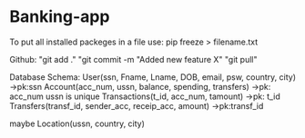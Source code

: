 # Banking-app
To put all installed packeges in a file use: pip freeze > filename.txt

Github:
"git add ."
"git commit -m "Added new feature X"
"git pull"

Database Schema:
User(ssn, Fname, Lname, DOB, email, psw, country, city) ->pk:ssn
Account(acc_num, ussn, balance, spending, transfers) ->pk: acc_num   ussn is unique 
Transactions(t_id, acc_num, tamount) ->pk: t_id  
Transfers(transf_id, sender_acc, receip_acc, amount) ->pk:transf_id

maybe
Location(ussn, country, city)
